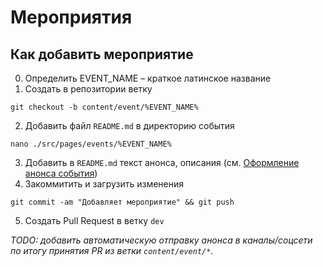 # Мероприятия

## Как добавить мероприятие

0. Определить EVENT_NAME – краткое латинское название
1. Создать в репозитории ветку

```shell
git checkout -b content/event/%EVENT_NAME%
```

2. Добавить файл `README.md` в директорию события

```shell
nano ./src/pages/events/%EVENT_NAME%
```

3. Добавить в `README.md` текст анонса, описания (см. [Оформление анонса события](../wiki/event-anouncment-style))
4. Закоммитить и загрузить изменения

```shell
git commit -am "Добавляет мероприятие" && git push
```

5. Создать Pull Request в ветку `dev`

_TODO: добавить автоматическую отправку анонса в каналы/соцсети по итогу принятия PR из ветки `content/event/*`._